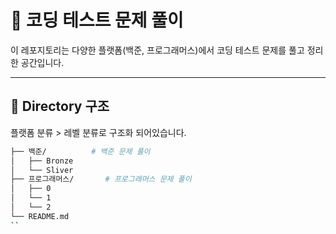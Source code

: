 # 🧠 코딩 테스트 문제 풀이
이 레포지토리는 다양한 플랫폼(백준, 프로그래머스)에서 코딩 테스트 문제를 풀고 정리한 공간입니다.

---

## 📌 Directory 구조
플랫폼 분류 > 레벨 분류로 구조화 되어있습니다.

```bash
├── 백준/          # 백준 문제 풀이
│   ├── Bronze
│   └── Sliver
├── 프로그래머스/       # 프로그래머스 문제 풀이
│   ├── 0
│   └── 1
│   └── 2
└── README.md
``
